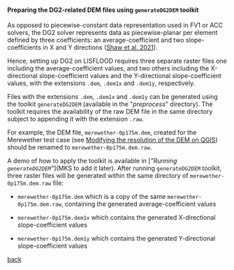 #### Preparing the DG2-related DEM files using `generateDG2DEM` toolkit

As opposed to piecewise-constant data representation used in FV1 or ACC solvers, the DG2 solver represents data as piecewise-planar per element defined by three coefficients: an average-coefficient and two slope-coefficients in X and Y directions ([Shaw et al. 2021](https://gmd.copernicus.org/preprints/gmd-2020-340/)). 

Hence, setting up DG2 on LISFLOOD requires three separate raster files one including the average-coefficient values, and two others including the X-directional slope-coefficient values and the Y-directional slope-coefficient values, with the extensions `.dem`, `.dem1x` and `.dem1y`, respectively. 

Files with the extensions `.dem`, `.dem1x` and `.dem1y` can be generated using the toolkit `generateDG2DEM` (available in the "_preprocess_" directory). The toolkit requires the availability of the raw DEM file in the same directory subject to appending it with the extension `.raw`. 

For example, the DEM file, `merewether-0p175m.dem`, created for the Merewether test case (see [Modifying the resolution of the DEM on QGIS](https://www.seamlesswave.com/Merewether2-2.html)) should be renamed to `merewether-0p175m.dem.raw`. 

A demo of how to apply the toolkit is available in [_"Running `generateDG2DEM`"_](MKS to add it later). After running `generateDG2DEM` toolkit, three raster files will be generated within the same directory of `merewether-0p175m.dem.raw` file: 

* `merewether-0p175m.dem` which is a copy of the same `merewether-0p175m.dem.raw`, containing the generated average-coefficient values

* `merewether-0p175m.dem1x` which contains the generated X-directional slope-coefficient values

* `merewether-0p175m.dem1y` which contains the generated Y-directional slope-coefficient values



[back](/Merewether2.md)
